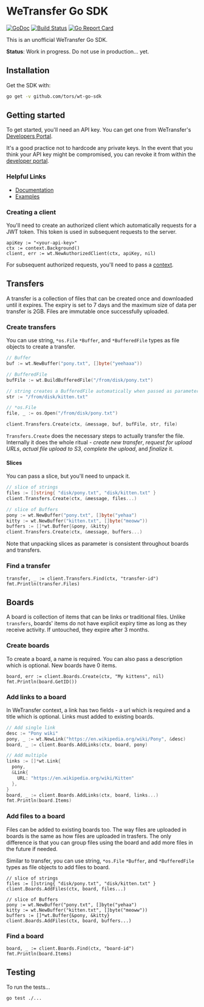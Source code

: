 # WeTransfer Go SDK
[![GoDoc](https://godoc.org/github.com/tors/wt-go-sdk/wt?status.svg)](https://godoc.org/github.com/tors/wt-go-sdk/wt) [![Build Status](https://travis-ci.org/tors/wt-go-sdk.svg?branch=master)](https://travis-ci.org/tors/wt-go-sdk) [![Go Report Card](https://goreportcard.com/badge/github.com/tors/wt-go-sdk)](https://goreportcard.com/report/github.com/tors/wt-go-sdk)

This is an unofficial WeTransfer Go SDK.

**Status**: Work in progress. Do not use in production... yet.

## Installation

Get the SDK with:

```bash
go get -v github.com/tors/wt-go-sdk
```

## Getting started

To get started, you'll need an API key. You can get one from WeTransfer's
[Developers Portal](https://developers.wetransfer.com/).

It's a good practice not to hardcode any private keys. In the event that you
think your API key might be compromised, you can revoke it from within the
[developer portal](https://developers.wetransfer.com/).

### Helpful Links
- [Documentation](https://godoc.org/github.com/tors/wt-go-sdk/wt)
- [Examples](https://github.com/tors/wt-go-sdk/tree/master/example)

### Creating a client

You'll need to create an authorized client which automatically requests for a
JWT token. This token is used in subsequent requests to the server.

```
apiKey := "<your-api-key>"
ctx := context.Background()
client, err := wt.NewAuthorizedClient(ctx, apiKey, nil)
```

For subsequent authorized requests, you'll need to pass a
[context](https://golang.org/pkg/context).

## Transfers

A transfer is a collection of files that can be created once and downloaded
until it expires. The expiry is set to 7 days and the maximum size of data per
transfer is 2GB. Files are immutable once successfully uploaded.

### Create transfers

You can use string, `*os.File` `*Buffer`, and `*BufferedFile` types as file
objects to create a transfer.

```go
// Buffer
buf := wt.NewBuffer("pony.txt", []byte("yeehaaa"))

// BufferedFile
bufFile := wt.BuildBufferedFile("/from/disk/pony.txt")

// string creates a BufferedFile automatically when passed as parameter
str := "/from/disk/kitten.txt"

// *os.File
file, _ := os.Open("/from/disk/pony.txt")

client.Transfers.Create(ctx, &message, buf, bufFile, str, file)
```

`Transfers.Create` does the necessary steps to actually transfer the file.
Internally it does the whole ritual - _create new transfer_, _request for upload
URLs_, _actual file upload to S3_, _complete the upload_, and _finalize_ it.

#### Slices

You can pass a slice, but you'll need to unpack it.

```go
// slice of strings
files := []string{ "disk/pony.txt", "disk/kitten.txt" }
client.Transfers.Create(ctx, &message, files...)

// slice of Buffers
pony := wt.NewBuffer("pony.txt", []byte("yehaa")
kitty := wt.NewBuffer("kitten.txt", []byte("meoww"))
buffers := []*wt.Buffer{&pony, &kitty}
client.Transfers.Create(ctx, &message, buffers...)
```

Note that unpacking slices as parameter is consistent throughout boards and transfers.

### Find a transfer

```
transfer, _ := client.Transfers.Find(ctx, "transfer-id")
fmt.Println(transfer.Files)
```

## Boards

A board is collection of items that can be links or traditional files. Unlike
`transfers`, boards' items do not have explicit expiry time as long as they
receive activity. If untouched, they expire after 3 months.

### Create boards

To create a board, a name is required. You can also pass a description which is
optional. New boards have 0 items.

```
board, err := client.Boards.Create(ctx, "My kittens", nil)
fmt.Println(board.GetID())
```

### Add links to a board

In WeTransfer context, a link has two fields - a url which is required
and a title which is optional. Links must added to existing boards.

```go
// Add single link
desc := "Pony wiki"
pony, _ := wt.NewLink("https://en.wikipedia.org/wiki/Pony", &desc)
board, _ := client.Boards.AddLinks(ctx, board, pony)

// Add multiple
links := []*wt.Link{
  pony,
  &Link{
    URL: "https://en.wikipedia.org/wiki/Kitten"
  },
}
board, _ := client.Boards.AddLinks(ctx, board, links...)
fmt.Println(board.Items)
```

### Add files to a board

Files can be added to existing boards too. The way files are uploaded in boards
is the same as how files are uploaded in trasfers. The only difference is that
you can group files using the board and add more files in the future if needed.

Similar to transfer, you can use string, `*os.File` `*Buffer`, and
`*BufferedFile` types as file objects to add files to board.

```
// slice of strings
files := []string{ "disk/pony.txt", "disk/kitten.txt" }
client.Boards.AddFiles(ctx, board, files...)

// slice of Buffers
pony := wt.NewBuffer("pony.txt", []byte("yehaa")
kitty := wt.NewBuffer("kitten.txt", []byte("meoww"))
buffers := []*wt.Buffer{&pony, &kitty}
client.Boards.AddFiles(ctx, board, buffers...)
```

### Find a board

```
board, _ := client.Boards.Find(ctx, "board-id")
fmt.Println(board.Items)
```

## Testing

To run the tests...
```
go test ./...
```
